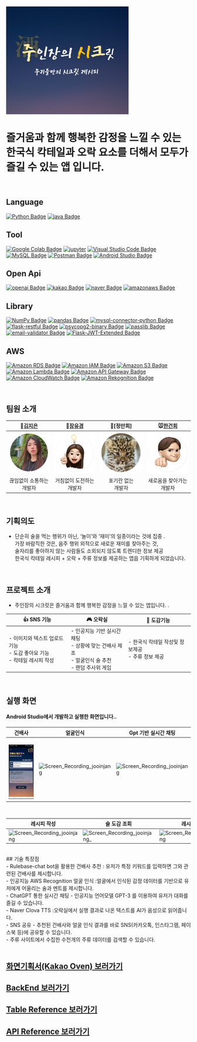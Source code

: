 ![매치런 텍스트 이펙트1](https://raw.githubusercontent.com/V3690/Design/develop/%EA%B9%83%ED%97%88%EB%B8%8C%EB%A1%9C%EA%B3%A0.PNG)
<br/>
# 즐거움과 함께 행복한 감정을 느낄 수 있는<br/> 한국식 칵테일과 오락 요소를 더해서 모두가 즐길 수 있는 앱 입니다.

<br/>

## Language <br/>
[![Python Badge](https://img.shields.io/badge/Python-3776AB?style=flat&logo=Python&logoColor=white)](https://www.python.org/downloads/)
[![java Badge](https://img.shields.io/badge/-java-orange?style=flat)](https://www.oracle.com/java/technologies/downloads/)
<br/>

## Tool<br/>
[![Google Colab Badge](https://img.shields.io/badge/Google%20Colab-F9AB00?style=flat&logo=Google%20Colab&logoColor=white)](https://colab.research.google.com/?hl=ko)
[![jupyter](https://img.shields.io/badge/jupyter-F37626?style=flat&logo=jupyter&logoColor=white)](https://colab.research.google.com/?hl=ko)
[![Visual Studio Code Badge](https://img.shields.io/badge/Visual%20Studio%20Code-007ACC?style=flat&logo=Visual%20Studio%20Code&logoColor=white)](https://code.visualstudio.com/download)
[![MySQL Badge](https://img.shields.io/badge/MySQL-4479A1?style=flat&logo=MySQL&logoColor=white)](https://www.mysql.com/downloads/)
[![Postman Badge](https://img.shields.io/badge/Postman-FF6C37?style=flat&logo=Postman&logoColor=white)](https://www.postman.com/downloads/)
[![Android Studio Badge](https://img.shields.io/badge/Android%20Studio-3DDC84?style=flat&logo=Android%20Studio&logoColor=white)](https://developer.android.com/studio)
<br/>

## Open Api<br/>
[![openai Badge](https://img.shields.io/badge/openai-412991?style=flat&logo=openai&logoColor=white)](https://colab.research.google.com/?hl=ko)
[![kakao Badge](https://img.shields.io/badge/kakao-FFCD00?style=flat&logo=[kakao&logoColor=white)](https://colab.research.google.com/?hl=ko)
[![naver Badge](https://img.shields.io/badge/naver-03C75A?style=flat&logo=naver&logoColor=white)](https://code.visualstudio.com/download)
[![amazonaws Badge](https://img.shields.io/badge/amazonaws-232F3E?style=flat&logo=amazonaws&logoColor=white)](https://www.mysql.com/downloads/)
<br/>


## Library<br/>
[![NumPy Badge](https://img.shields.io/badge/NumPy-013243?style=flat&logo=NumPy&logoColor=white)](https://numpy.org/install/)
[![pandas Badge](https://img.shields.io/badge/pandas-150458?style=flat&logo=pandas&logoColor=white)](https://pandas.pydata.org/)
[![mysql-connector-python Badge](https://img.shields.io/badge/mysql%20connector-python-3776AB?style=flat&logo=mysql%20connector-python&logoColor=white)](https://pypi.org/project/mysql-connector-python/)
[![flask-restful Badge](https://img.shields.io/badge/flask-restful-000000?style=flat&logo=flask-restful&logoColor=white)](https://flask-restful.readthedocs.io/en/latest/installation.html)
[![psycopg2-binary Badge](https://img.shields.io/badge/psycopg2-binary-FF6C37?style=flat&logo=psycopg2-binary&logoColor=white)](https://pypi.org/project/psycopg2-binary/)
[![passlib Badge](https://img.shields.io/badge/passlib-512BD4?style=flat&logo=passlib&logoColor=white)](https://pypi.org/project/passlib/)
[![email-validator Badge](https://img.shields.io/badge/email-validator-FF6C37?style=flat&logo=email-validator&logoColor=white)](https://pypi.org/project/email-validator/)
[![Flask-JWT-Extended Badge](https://img.shields.io/badge/Flask-JWT%20Extended-FF6C37?style=flat&logo=Flask-JWT%20Extended&logoColor=white)](https://pypi.org/project/Flask-JWT-Extended/)
<br/>

## AWS<br/>
[![Amazon RDS Badge](https://img.shields.io/badge/AWS%20RDS-4479A1?style=flat&logo=Amazon%20RDS&logoColor=white)](https://aws.amazon.com/ko/rds/)
[![Amazon IAM Badge](https://img.shields.io/badge/AWS%20IAM-red?style=flat&logo=Amazon%20IAM&logoColor=white)](https://aws.amazon.com/ko/rds/)
[![Amazon S3 Badge](https://img.shields.io/badge/AWS%20S3-569A31?style=flat&logo=Amazon%20S3&logoColor=white)](https://aws.amazon.com/ko/s3/)
[![Amazon Lambda Badge](https://img.shields.io/badge/AWS%20Lambda-FF9900?style=flat&logo=AWS%20Lambda&logoColor=white)](https://aws.amazon.com/ko/lambda/)
[![Amazon API Gateway Badge](https://img.shields.io/badge/AWS%20API%20Gateway-blue?style=flat&logo=AWS%20API%20Gateway&logoColor=white)](https://aws.amazon.com/ko/api-gateway/)
[![Amazon CloudWatch Badge](https://img.shields.io/badge/AWS%20CloudWatch-FF4F8B?style=flat&logo=AWS%20CloudWatch&logoColor=white)](https://aws.amazon.com/ko/cloudwatch/)
[![Amazon Rekognition Badge](https://img.shields.io/badge/AWS%20Rekognition-blueviolet?style=flat&logo=AWS%20Rekognition&logoColor=white)](https://aws.amazon.com/ko/rekognition/)

<br/>

## 팀원 소개<br/>

|:rabbit:[김지은]|:dog:[장유경]|:snake:[정만희]|:mouse:[한건희]|
|:---:|:---:|:---:|:---:|
|![지은](https://github.com/V3690/Design/blob/develop/%EC%A0%9C%EC%9E%91/%EC%A7%80%EC%9D%80%ED%94%84%EB%A1%9C%ED%95%84.png)|![유경](https://github.com/V3690/Design/blob/develop/%EC%A0%9C%EC%9E%91/%EC%9C%A0%EA%B2%BD%20%ED%94%84%EB%A1%9C%ED%95%84.png)|![만희](https://github.com/V3690/Design/blob/develop/%EC%A0%9C%EC%9E%91/%EB%A7%8C%ED%9D%AC%20%ED%94%84%EB%A1%9C%ED%95%84.png)|![건희](https://github.com/V3690/Design/blob/develop/%EC%A0%9C%EC%9E%91/%EA%B1%B4%ED%9D%AC%20%ED%94%84%EB%A1%9C%ED%95%84.png)|
|끊임없이 소통하는<br/>개발자|거침없이 도전하는<br/>개발자|포기란 없는<br/>개발자|새로움을 찾아가는<br/>개발자|

[김지은]:https://github.com/kimjieun990525
[장유경]:https://github.com/yugyeong1
[장만희]:https://github.com/leopard4
[한건희]:https://github.com/zzanggeonui

<br/>

## 기획의도
- 단순히 술을 먹는 행위가 아닌, ‘놀이’와 ‘재미’의 일종이라는 것에 집중 .<br/>
가장 바람직한 것은, 음주 행위 외적으로 새로운 재미를 찾아주는 것,<br/>
술자리를 좋아하지 않는 사람들도 소외되지 않도록 트렌디한 정보 제공<br/>
한국식 칵테일 레시피  +  오락  +  주류 정보를 제공하는 앱읍 기획하게 되었습니다.<br/>


<br/>

## 프로젝트 소개<br/>
- 주인장의 시크릿은 즐거움과 함께 행복한 감정을 느낄 수 있는 앱입니다.  .<br/>

|:+1: SNS 기능|:video_game: 오락실|:notebook_with_decorative_cover: 도감기능|
|---|---|---|
|- 이미지와 텍스트 업로드 기능<br/>- 도감 좋아요 기능 <br/>- 칵테일 레시피 작성|- 인공지능 기반 실시간 채팅<br/>- 상황에 맞는 건배사 제조 <br/>- 얼굴인식 술 추천 <br/>- 랜덤 주사위 게임|- 한국식 칵테일 작성및 정보제공  <br/>- 주류 정보 제공|
<br/>

## 실행 화면 <br/>
#### Android Studio에서 개발하고 실행한 화면입니다..<br/>
|건배사|얼굴인식|Gpt 기반 실시간 채팅|
|---|---|---|
|&nbsp;&nbsp;![Screen_Recording_20220914_213944_MatchRun_6](https://github.com/V3690/Design/blob/develop/%EC%98%81%EC%83%81/gif/%EA%B1%B4%EB%B0%B0%EC%82%AC_AdobeExpress.gif)|![Screen_Recording_jooinjang](https://github.com/V3690/Design/blob/develop/%EC%98%81%EC%83%81/gif/%EC%96%BC%EA%B5%B4%EC%9D%B8%EC%8B%9D_AdobeExpress.gif)|![Screen_Recording_jooinjang]()|
<br/>

|레시피 작성|술 도감 조회|레시피 조회|
|---|---|---|
|![Screen_Recording_jooinjang](https://github.com/V3690/Design/blob/develop/%EC%98%81%EC%83%81/gif/%EB%A0%88%EC%8B%9C%ED%94%BC%EC%9E%91%EC%84%B1_AdobeExpress.gif)|![Screen_Recording_jooinjang_](https://github.com/V3690/Design/blob/develop/%EC%98%81%EC%83%81/gif/%EC%88%A0%EB%8F%84%EA%B0%90_AdobeExpress.gif)|![Screen_Recording_jooinjang](https://github.com/V3690/Design/blob/develop/%EC%98%81%EC%83%81/gif/%EB%A0%88%EC%8B%9C%ED%94%BC%EC%9E%91%EC%84%B1_AdobeExpress.gif)|
<br/>
## 기술 특장점<br/>
- Rulebase-chat bot을 활용한 건배사 추천 : 유저가 특정 키워드를 입력하면 그와 관련된 건배사를 제시합니다.<br/>
- 인공지능 AWS Recognition 얼굴 인식 :얼굴에서 인식된 감정 데이터를 기반으로 유저에게 어울리는 술과 멘트를 제시합니다.<br/>
- ChatGPT 통한 실시간 채팅 - 인공지능 언어모델 GPT-3 를 이용하여 유저가 대화를 즐길 수 있습니다.<br/>
- Naver Clova TTS :오락실에서 실행 결과로 나온 텍스트를 AI가 음성으로 읽어줍니다.<br/>
- SNS 공유 - 추천된 건배사와 얼굴 인식 결과를 바로 SNS(카카오톡, 인스타그램, 페이스북 등)에 공유할 수 있습니다.<br/>
- 주류 사이트에서 수집한 수천개의 주류 데이터를 검색할 수 있습니다. <br/>

<br/>

## [화면기획서(Kakao Oven) 보러가기]<br/>
[화면기획서(Kakao Oven) 보러가기]: https://ovenapp.io/project/paZcyXQ1Q0lx7gyCZaebUyzliBt10tiS#UHkgY

## [BackEnd 보러가기]<br/>
[BackEnd 보러가기]: https://github.com/V3690/AlcoholServer

## [Table Reference 보러가기]<br/>
[Table Reference 보러가기]: https://www.erdcloud.com/d/cp2BH3T4pAQvAFZAX

## [API Reference 보러가기]<br/>
[API Reference 보러가기]: https://v369-0.gitbook.io/alcohol-docs/


